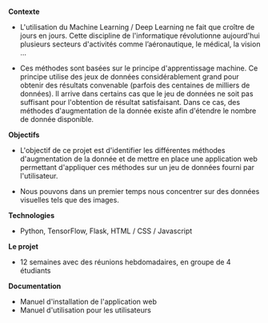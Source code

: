 **Contexte**

- L'utilisation du Machine Learning / Deep Learning ne fait que croître de jours en jours. Cette discipline de l'informatique révolutionne aujourd'hui plusieurs secteurs d'activités comme l’aéronautique, le médical, la vision …

- Ces méthodes sont basées sur le principe d'apprentissage machine. Ce principe utilise des jeux de données considérablement grand pour obtenir des résultats convenable (parfois des centaines de milliers de données). Il arrive dans certains cas que le jeu de données ne soit pas suffisant pour l'obtention de résultat satisfaisant. Dans ce cas, des méthodes d'augmentation de la donnée existe afin d'étendre le nombre de donnée disponible.

**Objectifs**

- L'objectif de ce projet est d'identifier les différentes méthodes d'augmentation de la donnée et de mettre en place une application web permettant d'appliquer ces méthodes sur un jeu de données fourni par l'utilisateur.

- Nous pouvons dans un premier temps nous concentrer sur des données visuelles tels que des images.

**Technologies**

- Python, TensorFlow, Flask, HTML / CSS / Javascript

**Le projet**

- 12 semaines avec des réunions hebdomadaires, en groupe de 4 étudiants

**Documentation**

- Manuel d'installation de l'application web
- Manuel d'utilisation pour les utilisateurs

